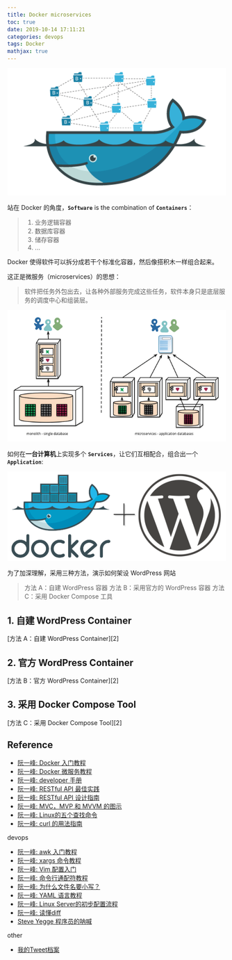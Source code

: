 ```yaml
---
title: Docker microservices
toc: true
date: 2019-10-14 17:11:21
categories: devops
tags: Docker   
mathjax: true
---
```


<img src="/images/devops/docker2-1.png" width="550" alt="Docker Microservices" />

<!-- more -->

站在 Docker 的角度，**`Software`** is the combination of **`Containers`**：

> 1. 业务逻辑容器
> 2. 数据库容器
> 3. 储存容器
> 4. ...

Docker 使得软件可以拆分成若干个标准化容器，然后像搭积木一样组合起来。

这正是微服务（microservices）的思想：

> 软件把任务外包出去，让各种外部服务完成这些任务，软件本身只是底层服务的调度中心和组装层。

<img src="/images/devops/docker2-3.png" width="550" alt="Docker Microservices" />

如何在**一台计算机**上实现多个 **`Services`**，让它们互相配合，组合出一个 **`Application`**:

<img src="/images/devops/docker2-4.png" width="550" alt="Docker Microservices" />

为了加深理解，采用三种方法，演示如何架设 WordPress 网站

> 方法 A：自建 WordPress 容器
> 方法 B：采用官方的 WordPress 容器
> 方法 C：采用 Docker Compose 工具

## 1. 自建 WordPress Container

[方法 A：自建 WordPress Container][2]

## 2. 官方 WordPress Container

[方法 B：官方 WordPress Container][2]

## 3. 采用 Docker Compose Tool

[方法 C：采用 Docker Compose Tool][2]

## Reference

- [阮一峰: Docker 入门教程][u1]
- [阮一峰: Docker 微服务教程][u2]
- [阮一峰: developer 手册][u3]
- [阮一峰: RESTful API 最佳实践][u4]
- [阮一峰: RESTful API 设计指南][u6]
- [阮一峰: MVC，MVP 和 MVVM 的图示][u5]
- [阮一峰: Linux的五个查找命令][u7]
- [阮一峰: curl 的用法指南][u8]

[u1]: http://www.ruanyifeng.com/blog/2018/02/docker-tutorial.html
[u2]: http://www.ruanyifeng.com/blog/2018/02/docker-wordpress-tutorial.html
[u3]: http://www.ruanyifeng.com/blog/developer/
[u4]: http://www.ruanyifeng.com/blog/2018/10/restful-api-best-practices.html

[u5]: http://www.ruanyifeng.com/blog/2015/02/mvcmvp_mvvm.html
[u6]: http://www.ruanyifeng.com/blog/2014/05/restful_api.html

[u7]: http://www.ruanyifeng.com/blog/2009/10/5_ways_to_search_for_files_using_the_terminal.html
[u8]: http://www.ruanyifeng.com/blog/2019/09/curl-reference.html

devops

- [阮一峰: awk 入门教程][d1]
- [阮一峰: xargs 命令教程][d2]
- [阮一峰: Vim 配置入门][d3]
- [阮一峰: 命令行通配符教程][d4]
- [阮一峰: 为什么文件名要小写？][d5]
- [阮一峰: YAML 语言教程][d6]
- [阮一峰: Linux Server的初步配置流程][d8]
- [阮一峰: 读懂diff][d9]
- [Steve Yegge 程序员的呐喊][d7]

[d1]: http://www.ruanyifeng.com/blog/2018/11/awk.html
[d2]: http://www.ruanyifeng.com/blog/2019/08/xargs-tutorial.html
[d3]: http://www.ruanyifeng.com/blog/2018/09/vimrc.html
[d4]: http://www.ruanyifeng.com/blog/2018/09/bash-wildcards.html
[d5]: http://www.ruanyifeng.com/blog/2017/02/filename-should-be-lowercase.html
[d6]: http://www.ruanyifeng.com/blog/2016/07/yaml.html
[d7]: https://www.epubit.com/bookDetails?id=N847
[d8]: http://www.ruanyifeng.com/blog/2014/03/server_setup.html
[d9]: http://www.ruanyifeng.com/blog/2012/08/how_to_read_diff.html

other

- [我的Tweet档案][o1]

[o1]: http://www.ruanyifeng.com/blog/2010/05/my_wp_tweet_archive.html

